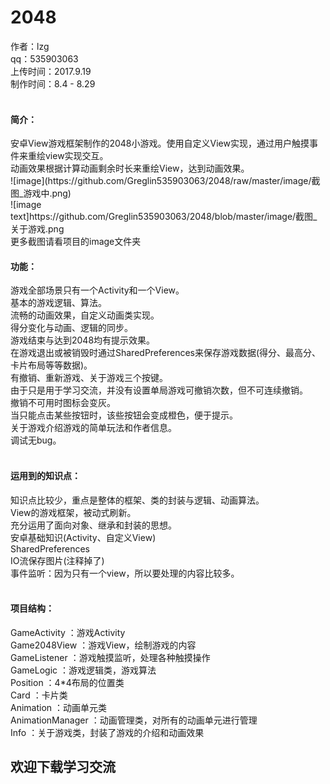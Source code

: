 # 2048
作者：lzg</br>
qq：535903063</br>
上传时间：2017.9.19</br>
制作时间：8.4 - 8.29</br>
</br>
<h4>简介：</h4>
安卓View游戏框架制作的2048小游戏。使用自定义View实现，通过用户触摸事件来重绘view实现交互。</br>
动画效果根据计算动画剩余时长来重绘View，达到动画效果。</br>
![image](https://github.com/Greglin535903063/2048/raw/master/image/截图_游戏中.png)</br>
![image text]https://github.com/Greglin535903063/2048/blob/master/image/截图_关于游戏.png</br>
更多截图请看项目的image文件夹
</br>
<h4>功能：</h4>
游戏全部场景只有一个Activity和一个View。</br>
基本的游戏逻辑、算法。</br>
流畅的动画效果，自定义动画类实现。</br>
得分变化与动画、逻辑的同步。</br>
游戏结束与达到2048均有提示效果。</br>
在游戏退出或被销毁时通过SharedPreferences来保存游戏数据(得分、最高分、卡片布局等等数据)。</br>
有撤销、重新游戏、关于游戏三个按键。</br>
由于只是用于学习交流，并没有设置单局游戏可撤销次数，但不可连续撤销。</br>
撤销不可用时图标会变灰。</br>
当只能点击某些按钮时，该些按钮会变成橙色，便于提示。</br>
关于游戏介绍游戏的简单玩法和作者信息。</br>
调试无bug。</br>
</br>
<h4>运用到的知识点：</h4>
知识点比较少，重点是整体的框架、类的封装与逻辑、动画算法。</br>
View的游戏框架，被动式刷新。</br>
充分运用了面向对象、继承和封装的思想。</br>
安卓基础知识(Activity、自定义View)</br>
SharedPreferences</br>
IO流保存图片(注释掉了)</br>
事件监听：因为只有一个view，所以要处理的内容比较多。</br>
</br>
<h4>项目结构：</h4>
GameActivity ：游戏Activity</br>
Game2048View  ：游戏View，绘制游戏的内容</br>
GameListener  ：游戏触摸监听，处理各种触摸操作</br>
GameLogic ：游戏逻辑类，游戏算法</br>
Position  ：4*4布局的位置类</br>
Card  ：卡片类</br>
Animation ：动画单元类</br>
AnimationManager  ：动画管理类，对所有的动画单元进行管理</br>
Info ：关于游戏类，封装了游戏的介绍和动画效果

</br>
<h2>欢迎下载学习交流</h2>

